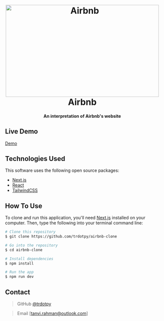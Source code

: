 <h1 align="center">
  <br>
  <img src="https://venturebeat.com/wp-content/uploads/2014/07/airbnb-logo-red.jpg?fit=2560%2C1440&strip=all" alt="Airbnb" height="300" width="500">
  <br>
  Airbnb
  <br>
</h1>

<h4 align="center">An interpretation of Airbnb's website </h4>

<!-- ![screenshot](github screenshot link) -->

## Live Demo

[Demo]()

## Technologies Used

This software uses the following open source packages:

- [Next.js](http://nextjs.org)
- [React](https://reactjs.org)
- [TailwindCSS](https://tailwindcss.com)

## How To Use

To clone and run this application, you'll need [Next.js](https://nextjs.org) installed on your computer. 
Then, type the following into your terminal command line:

```bash
# Clone this repository
$ git clone https://github.com/trdotpy/airbnb-clone

# Go into the repository
$ cd airbnb-clone

# Install dependencies
$ npm install

# Run the app
$ npm run dev
```

## Contact 

> GitHub [@trdotpy](https://github.com/trdotpy) 

> Email [tanvi.rahman@outlook.com]
